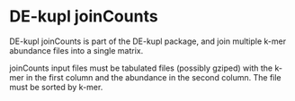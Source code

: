 # DE-kupl joinCounts

DE-kupl joinCounts is part of the DE-kupl package, and join multiple k-mer abundance files into a single matrix.

joinCounts input files must be tabulated files (possibly gziped) with the k-mer in the first column and the abundance in the second column. The file must be sorted by k-mer.
